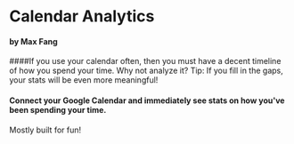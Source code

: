 # Calendar Analytics
#### by Max Fang

####If you use your calendar often, then you must have a decent timeline of how you spend your time. Why not analyze it?
Tip: If you fill in the gaps, your stats will be even more meaningful!

#### Connect your Google Calendar and immediately see stats on how you've been spending your time.



Mostly built for fun!
